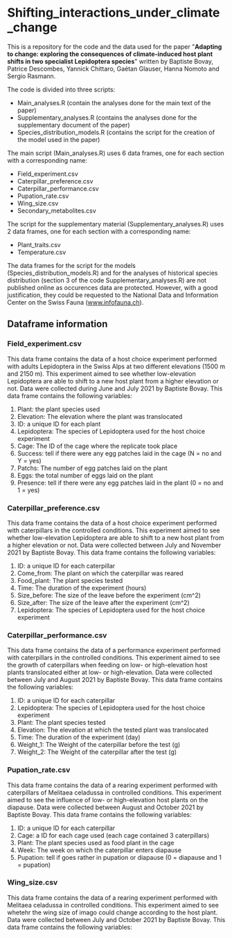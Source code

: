# Shifting_interactions_under_climate_change

This is a repository for the code and the data used for the paper "**Adapting to change: exploring the consequences of climate-induced host plant shifts in two specialist Lepidoptera species**" written by Baptiste Bovay, Patrice Descombes, Yannick Chittaro, Gaétan Glauser, Hanna Nomoto and Sergio Rasmann.

The code is divided into three scripts:
- Main_analyses.R (contain the analyses done for the main text of the paper)
- Supplementary_analyses.R (contains the analyses done for the supplementary document of the paper)
- Species_distribution_models.R (contains the script for the creation of the model used in the paper)

The main script (Main_analyses.R) uses 6 data frames, one for each section with a corresponding name:
- Field_experiment.csv
- Caterpillar_preference.csv
- Caterpillar_performance.csv
- Pupation_rate.csv
- Wing_size.csv
- Secondary_metabolites.csv

The script for the supplementary material (Supplementary_analyses.R) uses 2 data frames, one for each section with a corresponding name:
- Plant_traits.csv
- Temperature.csv

The data frames for the script for the models (Species_distribution_models.R) and for the analyses of historical species distribution (section 3 of the code Supplementary_analyses.R) are not published online as occurences data are protected. However, with a good justification, they could be requested to the National Data and Information Center on the Swiss Fauna (www.infofauna.ch). 

## Dataframe information

### Field_experiment.csv

This data frame contains the data of a host choice experiment performed with adults Lepidoptera in the Swiss Alps at two different elevations (1500 m and 2150 m). This experiment aimed to see whether low-elevation Lepidoptera are able to shift to a new host plant from a higher elevation or not. Data were collected during June and July 2021 by Baptiste Bovay. This data frame contains the following variables:

1. Plant: the plant species used
2. Elevation: The elevation where the plant was translocated
3. ID: a unique ID for each plant
4. Lepidoptera: The species of Lepidoptera used for the host choice experiment
5. Cage: The ID of the cage where the replicate took place
6. Success: tell if there were any egg patches laid in the cage (N = no and Y = yes)
7. Patchs: The number of egg patches laid on the plant
8. Eggs: the total number of eggs laid on the plant
9. Presence: tell if there were any egg patches laid in the plant (0 = no and 1 = yes)

### Caterpillar_preference.csv

This data frame contains the data of a host choice experiment performed with caterpillars in the controlled conditions. This experiment aimed to see whether low-elevation Lepidoptera are able to shift to a new host plant from a higher elevation or not. Data were collected between July and November 2021 by Baptiste Bovay. This data frame contains the following variables:

1. ID: a unique ID for each caterpillar
2. Come_from: The plant on which the caterpillar was reared
3. Food_plant: The plant species tested
4. Time: The duration of the experiment (hours)
5. Size_before: The size of the leave before the experiment (cm^2)
6. Size_after: The size of the leave after the experiment (cm^2)
7. Lepidoptera: The species of Lepidoptera used for the host choice experiment

### Caterpillar_performance.csv

This data frame contains the data of a performance experiment performed with caterpillars in the controlled conditions. This experiment aimed to see the growth of caterpillars when feeding on low- or high-elevation host plants translocated either at low- or high-elevation. Data were collected between July and August 2021 by Baptiste Bovay. This data frame contains the following variables:

1. ID: a unique ID for each caterpillar
2. Lepidoptera: The species of Lepidoptera used for the host choice experiment
3. Plant: The plant species tested
4. Elevation: The elevation at which the tested plant was translocated
5. Time: The duration of the experiment (day)
6. Weight_1: The Weight of the caterpillar before the test (g)
7. Weight_2: The Weight of the caterpillar after the test (g)

### Pupation_rate.csv

This data frame contains the data of a rearing experiment performed with caterpillars of Melitaea celadussa in controlled conditions. This experiment aimed to see the influence of low- or high-elevation host plants on the diapause. Data were collected between August and October 2021 by Baptiste Bovay. This data frame contains the following variables:

1. ID: a unique ID for each caterpillar
2. Cage: a ID for each cage used (each cage contained 3 caterpillars)
3. Plant: The plant species used as food plant in the cage
4. Week: The week on which the caterpillar enters diapause
5. Pupation: tell if goes rather in pupation or diapause (0 = diapause and 1 = pupation)

### Wing_size.csv

This data frame contains the data of a rearing experiment performed with Melitaea celadussa in controlled conditions. This experiment aimed to see whetehr the wing size of imago could change according to the host plant. Data were collected between July and October 2021 by Baptiste Bovay. This data frame contains the following variables:



